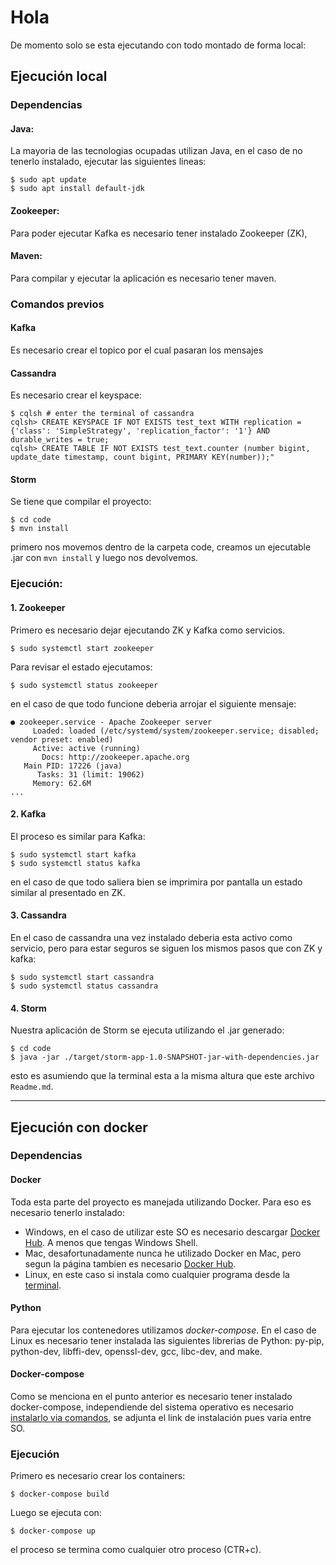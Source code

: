 # Hola
De momento solo se esta ejecutando con todo montado de forma local:

## Ejecución local
### Dependencias
#### Java:
La mayoria de las tecnologias ocupadas utilizan Java, en el caso de no tenerlo instalado, ejecutar las siguientes lineas:
```shell
$ sudo apt update
$ sudo apt install default-jdk
```
#### Zookeeper:
Para poder ejecutar Kafka es necesario tener instalado Zookeeper (ZK), 

#### Maven:
Para compilar y ejecutar la aplicación es necesario tener maven.

### Comandos previos
#### Kafka
Es necesario crear el topico por el cual pasaran los mensajes

#### Cassandra
Es necesario crear el keyspace:
```shell
$ cqlsh # enter the terminal of cassandra
cqlsh> CREATE KEYSPACE IF NOT EXISTS test_text WITH replication = {'class': 'SimpleStrategy', 'replication_factor': '1'} AND durable_writes = true;
cqlsh> CREATE TABLE IF NOT EXISTS test_text.counter (number bigint, update_date timestamp, count bigint, PRIMARY KEY(number));"

```

#### Storm
Se tiene que compilar el proyecto:
```shell
$ cd code
$ mvn install
```
primero nos movemos dentro de la carpeta code, creamos un ejecutable .jar con `mvn install` y luego nos devolvemos.

### Ejecución:
#### 1. Zookeeper
Primero es necesario dejar ejecutando ZK y Kafka como servicios.
```shell
$ sudo systemctl start zookeeper
```
Para revisar el estado ejecutamos:
```shell
$ sudo systemctl status zookeeper
```
en el caso de que todo funcione deberia arrojar el siguiente mensaje:
```
● zookeeper.service - Apache Zookeeper server
     Loaded: loaded (/etc/systemd/system/zookeeper.service; disabled; vendor preset: enabled)
     Active: active (running)
       Docs: http://zookeeper.apache.org
   Main PID: 17226 (java)
      Tasks: 31 (limit: 19062)
     Memory: 62.6M
...
```

#### 2. Kafka
El proceso es similar para Kafka:
```shell
$ sudo systemctl start kafka
$ sudo systemctl status kafka
```
en el caso de que todo saliera bien se imprimira por pantalla un estado similar al presentado en ZK.

#### 3. Cassandra
En el caso de cassandra una vez instalado deberia esta activo como servicio, pero para estar seguros se siguen los mismos pasos que con ZK y kafka:
```shell
$ sudo systemctl start cassandra
$ sudo systemctl status cassandra
```

#### 4. Storm
Nuestra aplicación de Storm se ejecuta utilizando el .jar generado:
```shell
$ cd code
$ java -jar ./target/storm-app-1.0-SNAPSHOT-jar-with-dependencies.jar
```
esto es asumiendo que la terminal esta a la misma altura que este archivo `Readme.md`.

***
## Ejecución con docker
### Dependencias
#### Docker
Toda esta parte del proyecto es manejada utilizando Docker. Para eso es necesario tenerlo instalado:
- Windows, en el caso de utilizar este SO es necesario descargar [Docker Hub](https://docs.docker.com/docker-for-windows/install/). A menos que tengas Windows Shell.
- Mac, desafortunadamente nunca he utilizado Docker en Mac, pero segun la página tambien es necesario [Docker Hub](https://docs.docker.com/docker-for-mac/install/).
- Linux, en este caso si instala como cualquier programa desde la [terminal](https://docs.docker.com/engine/install/ubuntu/).

#### Python
Para ejecutar los contenedores utilizamos _docker-compose_. En el caso de Linux es necesario tener instalada las siguientes librerias de Python: py-pip, python-dev, libffi-dev, openssl-dev, gcc, libc-dev, and make.

#### Docker-compose
Como se menciona en el punto anterior es necesario tener instalado docker-compose, independiende del sistema operativo es necesario [instalarlo via comandos](https://docs.docker.com/compose/install/), se adjunta el link de instalación pues varia entre SO. 

### Ejecución
Primero es necesario crear los containers:
```shell
$ docker-compose build
```
Luego se ejecuta con:
```shell
$ docker-compose up
```
el proceso se termina como cualquier otro proceso (CTR+c).
